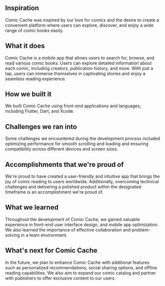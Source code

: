 ## Inspiration
Comic Cache was inspired by our love for comics and the desire to create a convenient platform where users can explore, discover, and enjoy a wide range of comic books easily.

## What it does
Comic Cache is a mobile app that allows users to search for, browse, and read various comic books. Users can explore detailed information about each comic, including creators, publication history, and more. With just a tap, users can immerse themselves in captivating stories and enjoy a seamless reading experience.

## How we built it
We built Comic Cache using front-end applications and languages, including Flutter, Dart, and Xcode.

## Challenges we ran into
Some challenges we encountered during the development process included optimizing performance for smooth scrolling and loading and ensuring compatibility across different devices and screen sizes.

## Accomplishments that we're proud of
We're proud to have created a user-friendly and intuitive app that brings the joy of comic reading to users worldwide. Additionally, overcoming technical challenges and delivering a polished product within the designated timeframe is an accomplishment we're proud of.

## What we learned
Throughout the development of Comic Cache, we gained valuable experience in front-end user interface design, and mobile app optimization. We also learned the importance of effective collaboration and problem-solving in a team environment.

## What's next for Comic Cache
In the future, we plan to enhance Comic Cache with additional features such as personalized recommendations, social sharing options, and offline reading capabilities. We also aim to expand our comic catalog and partner with publishers to offer exclusive content to our users.
